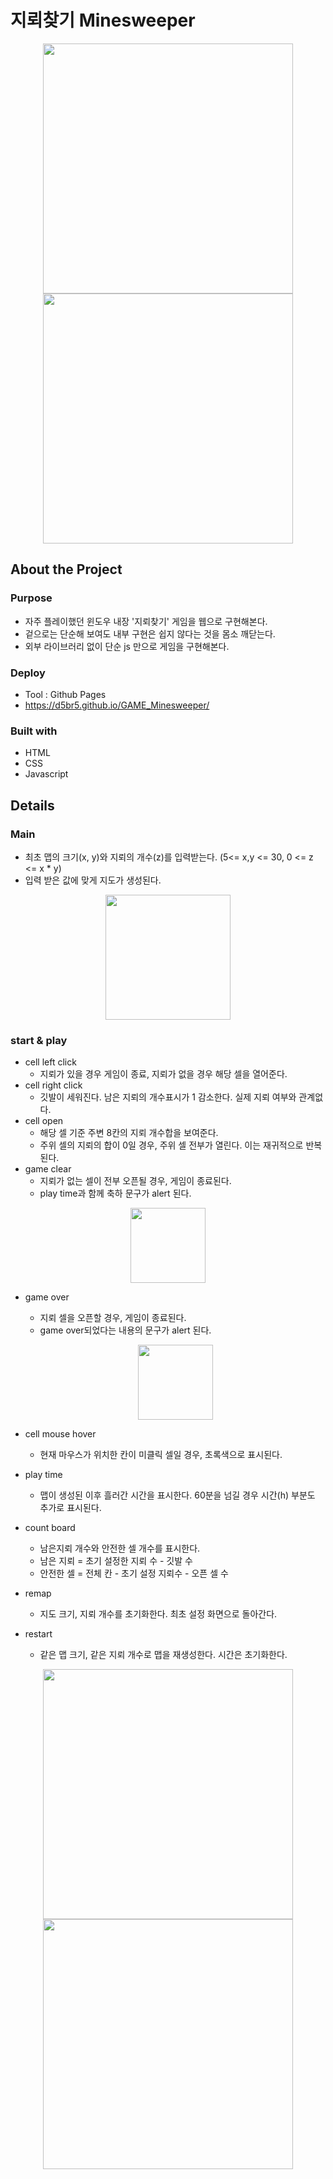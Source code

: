 # 지뢰찾기 Minesweeper

<p align="center"><img src="https://user-images.githubusercontent.com/40906871/143425700-6a551bc4-0e5d-4097-86a0-44ebee6c95a7.JPG" height="400"/><img src="https://user-images.githubusercontent.com/40906871/143425699-118edb42-cf06-4813-9bc7-9bdd492f8bca.JPG" height="400"/></p>

## About the Project

### Purpose

- 자주 플레이했던 윈도우 내장 '지뢰찾기' 게임을 웹으로 구현해본다.
- 겉으로는 단순해 보여도 내부 구현은 쉽지 않다는 것을 몸소 깨닫는다.
- 외부 라이브러리 없이 단순 js 만으로 게임을 구현해본다.

### Deploy

- Tool : Github Pages
- https://d5br5.github.io/GAME_Minesweeper/

### Built with

- HTML
- CSS
- Javascript

## Details


### Main

- 최초 맵의 크기(x, y)와 지뢰의 개수(z)를 입력받는다. (5<= x,y <= 30, 0 <= z <= x \* y)
- 입력 받은 값에 맞게 지도가 생성된다.

<p align="center"><img src="https://user-images.githubusercontent.com/40906871/143425705-06a8e417-e950-4767-81fb-63b97b637794.JPG" height="200"/></p>

### start & play

- cell left click
  - 지뢰가 있을 경우 게임이 종료, 지뢰가 없을 경우 해당 셀을 열어준다.
- cell right click
  - 깃발이 세워진다. 남은 지뢰의 개수표시가 1 감소한다. 실제 지뢰 여부와 관계없다.
- cell open
  - 해당 셀 기준 주변 8칸의 지뢰 개수합을 보여준다.
  - 주위 셀의 지뢰의 합이 0일 경우, 주위 셀 전부가 열린다. 이는 재귀적으로 반복된다.
- game clear
  - 지뢰가 없는 셀이 전부 오픈될 경우, 게임이 종료된다.
  - play time과 함께 축하 문구가 alert 된다.

<p align="center"><img src="https://user-images.githubusercontent.com/40906871/143425695-ef5d0433-9eb8-4fae-91dd-b99604306f98.JPG" height="120"/></p>
  
- game over

  - 지뢰 셀을 오픈할 경우, 게임이 종료된다.
  - game over되었다는 내용의 문구가 alert 된다.

  <p align="center"><img src="https://user-images.githubusercontent.com/40906871/143425693-8348b922-c9a2-4773-acbb-812854b9ac2f.JPG" height="120"/></p>

- cell mouse hover
  - 현재 마우스가 위치한 칸이 미클릭 셀일 경우, 초록색으로 표시된다.
- play time
  - 맵이 생성된 이후 흘러간 시간을 표시한다. 60분을 넘길 경우 시간(h) 부분도 추가로 표시된다.
- count board
  - 남은지뢰 개수와 안전한 셀 개수를 표시한다.
  - 남은 지뢰 = 초기 설정한 지뢰 수 - 깃발 수
  - 안전한 셀 = 전체 칸 - 초기 설정 지뢰수 - 오픈 셀 수
- remap
  - 지도 크기, 지뢰 개수를 초기화한다. 최초 설정 화면으로 돌아간다.
- restart
  - 같은 맵 크기, 같은 지뢰 개수로 맵을 재생성한다. 시간은 초기화한다.

<p align="center"><img src="https://user-images.githubusercontent.com/40906871/143425700-6a551bc4-0e5d-4097-86a0-44ebee6c95a7.JPG" height="400"/><img src="https://user-images.githubusercontent.com/40906871/143425699-118edb42-cf06-4813-9bc7-9bdd492f8bca.JPG" height="400"/></p>
